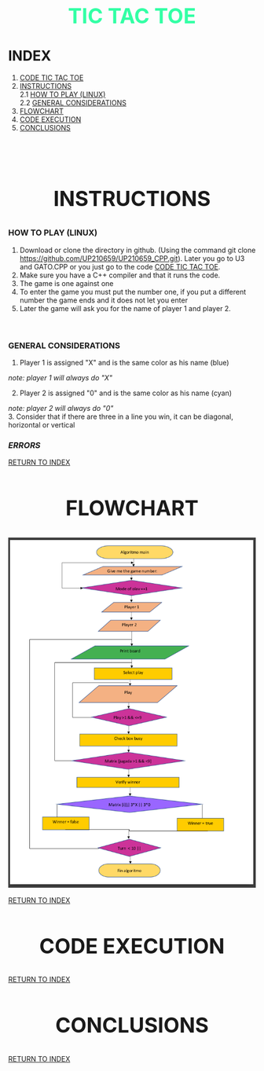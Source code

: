 <h1 align="center">
<div align ="center">
 <h2 style="color:#33FFA5"> TIC TAC TOE 
</div> 
</h1>  

# INDEX  
1. [CODE TIC TAC TOE](03_Gato.cpp)
2. [INSTRUCTIONS](#instructions)  
   2.1 [HOW TO PLAY (LINUX)](#how-to-play--linux)  
   2.2 [GENERAL CONSIDERATIONS](#general-considerations)  
3. [FLOWCHART](#flowchart)
4. [CODE EXECUTION](#code-execution)
5. [CONCLUSIONS](#conclusions)  
   <br /><br /><br />   
  
<h1 align="center">
<div align ="center">  

## INSTRUCTIONS
</div> 
</h1>  

### HOW TO PLAY  (LINUX)
1. Download or clone the directory in github. (Using the command git clone https://github.com/UP210659/UP210659_CPP.git). Later you go to U3 and GATO.CPP or you just go to the code [CODE TIC TAC TOE](03_Gato.cpp).  
2. Make sure you have a C++ compiler and that it runs the code.
3. The game is one against one
4. To enter the game you must put the number one, if you put a different number the game ends and it does not let you enter
5. Later the game will ask you for the name of player 1 and player 2. 
<br /><br /><br /> 
  
### GENERAL CONSIDERATIONS  
1. Player 1 is assigned "X" and is the same color as his name (blue)  
   
 _note: player 1 will always do "X"_  

2. Player 2 is assigned "0" and is the same color as his name (cyan)  

 _note: player 2 will always do "0"_  
3. Consider that if there are three in a line you win, it can be diagonal, horizontal or vertical   
### _ERRORS_  

[RETURN TO INDEX](#index)   

<h1 align="center">
<div align ="center">  

## FLOWCHART
</div> 
</h1>  
<div align ="center">
<img alt="age0" height="" src="../U3/imagen/flow.png"/>
</div>  


[RETURN TO INDEX](#index)   

<h1 align="center">
<div align ="center">  

## CODE EXECUTION
</div> 
</h1>  

[RETURN TO INDEX](#index)  

<h1 align="center">
<div align ="center">  

## CONCLUSIONS 
</div> 
</h1>  

[RETURN TO INDEX](#index)
